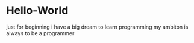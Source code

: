 # Hello-World
just for beginning
i have a big dream to learn programming
my ambiton is always to be a programmer
